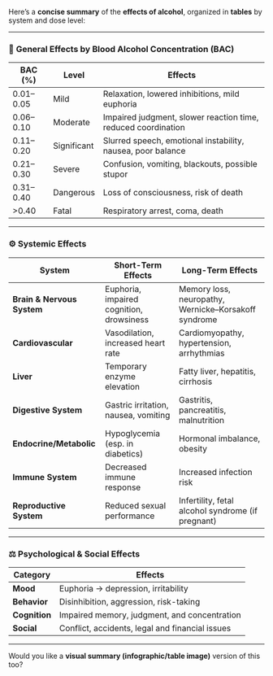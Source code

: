 Here’s a **concise summary** of the **effects of alcohol**, organized in **tables** by system and dose level:

---

### 🧠 **General Effects by Blood Alcohol Concentration (BAC)**

| **BAC (%)** | **Level**   | **Effects**                                                   |
| ----------- | ----------- | ------------------------------------------------------------- |
| 0.01–0.05   | Mild        | Relaxation, lowered inhibitions, mild euphoria                |
| 0.06–0.10   | Moderate    | Impaired judgment, slower reaction time, reduced coordination |
| 0.11–0.20   | Significant | Slurred speech, emotional instability, nausea, poor balance   |
| 0.21–0.30   | Severe      | Confusion, vomiting, blackouts, possible stupor               |
| 0.31–0.40   | Dangerous   | Loss of consciousness, risk of death                          |
| >0.40       | Fatal       | Respiratory arrest, coma, death                               |

---

### ⚙️ **Systemic Effects**

| **System**                 | **Short-Term Effects**                   | **Long-Term Effects**                                |
| -------------------------- | ---------------------------------------- | ---------------------------------------------------- |
| **Brain & Nervous System** | Euphoria, impaired cognition, drowsiness | Memory loss, neuropathy, Wernicke–Korsakoff syndrome |
| **Cardiovascular**         | Vasodilation, increased heart rate       | Cardiomyopathy, hypertension, arrhythmias            |
| **Liver**                  | Temporary enzyme elevation               | Fatty liver, hepatitis, cirrhosis                    |
| **Digestive System**       | Gastric irritation, nausea, vomiting     | Gastritis, pancreatitis, malnutrition                |
| **Endocrine/Metabolic**    | Hypoglycemia (esp. in diabetics)         | Hormonal imbalance, obesity                          |
| **Immune System**          | Decreased immune response                | Increased infection risk                             |
| **Reproductive System**    | Reduced sexual performance               | Infertility, fetal alcohol syndrome (if pregnant)    |

---

### ⚖️ **Psychological & Social Effects**

| **Category**  | **Effects**                                     |
| ------------- | ----------------------------------------------- |
| **Mood**      | Euphoria → depression, irritability             |
| **Behavior**  | Disinhibition, aggression, risk-taking          |
| **Cognition** | Impaired memory, judgment, and concentration    |
| **Social**    | Conflict, accidents, legal and financial issues |

---

Would you like a **visual summary (infographic/table image)** version of this too?

